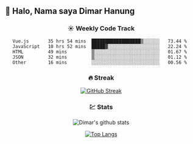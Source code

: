 ## 👋 Halo, Nama saya **Dimar Hanung**

<center>

### :sunny: Weekly Code Track
<!--START_SECTION:waka-->
```text
Vue.js       35 hrs 54 mins  ██████████████████▒░░░░░░   73.44 % 
JavaScript   10 hrs 52 mins  █████▓░░░░░░░░░░░░░░░░░░░   22.24 % 
HTML         49 mins         ▒░░░░░░░░░░░░░░░░░░░░░░░░   01.67 % 
JSON         32 mins         ▒░░░░░░░░░░░░░░░░░░░░░░░░   01.12 % 
Other        16 mins         ░░░░░░░░░░░░░░░░░░░░░░░░░   00.56 % 
```
<!--END_SECTION:waka-->

### :fire: Streak

[![GitHub Streak](http://github-readme-streak-stats.herokuapp.com?user=dimar-hanung)](https://git.io/streak-stats)

### :chart: Stats

![Dimar's github stats](https://github-readme-stats.vercel.app/api?username=dimar-hanung&show_icons=true&theme=vue)

[![Top Langs](https://github-readme-stats.vercel.app/api/top-langs/?username=dimar-hanung)](#)

</center>
